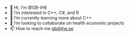 - 👋 Hi, I’m @GB-IHE
- 👀 I’m interested in C++, C#, and R
- 🌱 I’m currently learning more about C++
- 💞️ I’m looking to collaborate on health economic projects
- 📫 How to reach me gb@ihe.se
